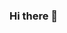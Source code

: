 ### Hi there 👋

<!--
**JN-theone/JN-theone** is a ✨ _special_ ✨ repository because its `README.md` (this file) appears on your GitHub profile.

Here are some ideas to get you started:

- 🔭 I’m currently working on ...
- 🌱 I’m currently learning ...
- 👯 I’m looking to collaborate on ...
- 🤔 I’m looking for help with ...
- 💬 Ask me about ...
- 📫 How to reach me: ...
- 😄 Pronouns: ...
- ⚡ Fun fact: ...
->
hi,thenihao
[![Anurag's github stats](https://github-readme-stats.vercel.app/api?username=JN-theone)](https://github.com/JN-theone/github-readme-stats)
[![Anurag's github stats](https://github-readme-stats.vercel.app/api?username=JN-theone)](https://github.com/anuraghazra/github-readme-stats)
